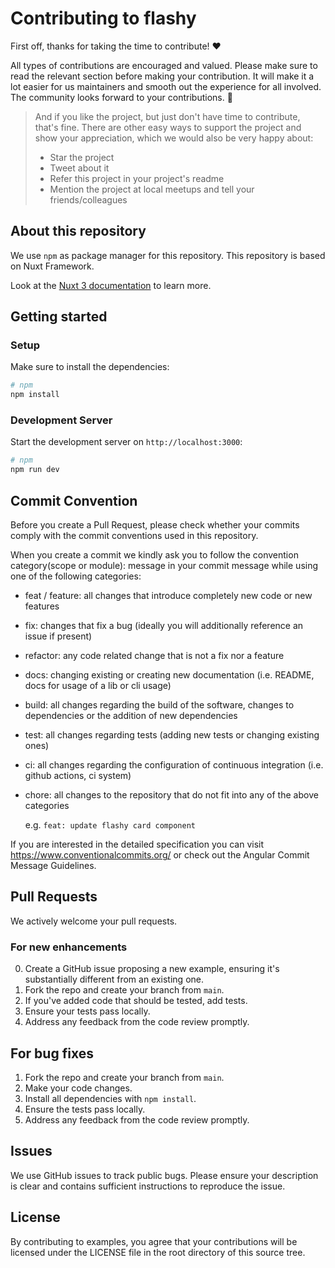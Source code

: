 # Contributing to flashy

First off, thanks for taking the time to contribute! ❤️

All types of contributions are encouraged and valued. Please make sure to read the relevant section before making your contribution. It will make it a lot easier for us maintainers and smooth out the experience for all involved. The community looks forward to your contributions. 🎉

> And if you like the project, but just don't have time to contribute, that's fine. There are other easy ways to support the project and show your appreciation, which we would also be very happy about:
> - Star the project
> - Tweet about it
> - Refer this project in your project's readme
> - Mention the project at local meetups and tell your friends/colleagues

## About this repository

We use `npm` as package manager for this repository. This repository is based on Nuxt Framework.

Look at the [Nuxt 3 documentation](https://nuxt.com/docs/getting-started/introduction) to learn more.

## Getting started

### Setup

Make sure to install the dependencies:

```bash
# npm
npm install
```

### Development Server

Start the development server on `http://localhost:3000`:

```bash
# npm
npm run dev
```

## Commit Convention

Before you create a Pull Request, please check whether your commits comply with the commit conventions used in this repository.

When you create a commit we kindly ask you to follow the convention category(scope or module): message in your commit message while using one of the following categories:

- feat / feature: all changes that introduce completely new code or new features

- fix: changes that fix a bug (ideally you will additionally reference an issue if present)

- refactor: any code related change that is not a fix nor a feature

- docs: changing existing or creating new documentation (i.e. README, docs for usage of a lib or cli usage)

- build: all changes regarding the build of the software, changes to dependencies or the addition of new dependencies

- test: all changes regarding tests (adding new tests or changing existing ones)

- ci: all changes regarding the configuration of continuous integration (i.e. github actions, ci system)

- chore: all changes to the repository that do not fit into any of the above categories

    e.g. `feat: update flashy card component`

If you are interested in the detailed specification you can visit https://www.conventionalcommits.org/ or check out the Angular Commit Message Guidelines.

## Pull Requests

We actively welcome your pull requests.

### For new enhancements

0. Create a GitHub issue proposing a new example, ensuring it's substantially different from an existing one.
1. Fork the repo and create your branch from `main`.
2. If you've added code that should be tested, add tests.
3. Ensure your tests pass locally.
4. Address any feedback from the code review promptly.

## For bug fixes

1. Fork the repo and create your branch from `main`.
2. Make your code changes.
3. Install all dependencies with `npm install`.
4. Ensure the tests pass locally.
5. Address any feedback from the code review promptly.

## Issues

We use GitHub issues to track public bugs. Please ensure your description is clear and contains sufficient instructions to reproduce the issue.

## License

By contributing to examples, you agree that your contributions will be licensed under the LICENSE file in the root directory of this source tree.
